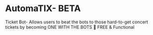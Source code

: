 # AutomaTIX- BETA
Ticket Bot- Allows users to beat the bots to those hard-to-get concert tickets by becoming ONE WITH THE BOTS 🤖
FREE & Functional 
